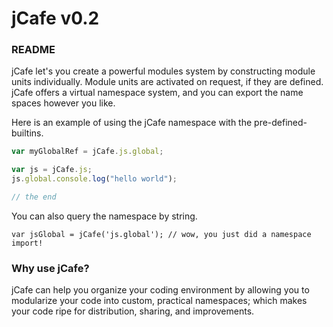 # jCafe v0.2

### README

jCafe let's you create a powerful modules system by constructing module units individually. Module units are activated on request, if they are defined. jCafe offers a virtual namespace system, and you can export the name spaces however you like.

Here is an example of using the jCafe namespace with the pre-defined-builtins.

```javascript
var myGlobalRef = jCafe.js.global;

var js = jCafe.js;
js.global.console.log("hello world");

// the end
```

You can also query the namespace by string.
```
var jsGlobal = jCafe('js.global'); // wow, you just did a namespace import!
```

### Why use jCafe?
jCafe can help you organize your coding environment by allowing you to modularize your code into custom, practical namespaces; which makes your code ripe for distribution, sharing, and improvements.
